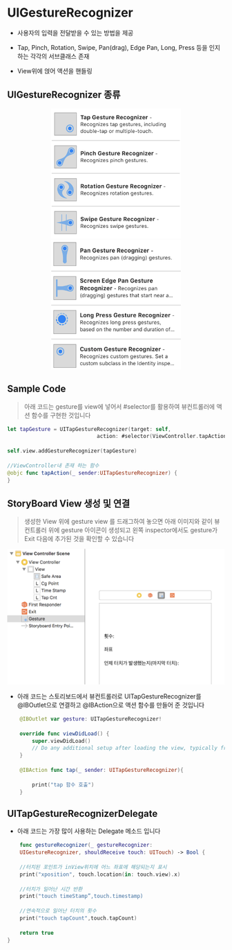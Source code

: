 # UIGestureRecognizer

* 사용자의 입력을 전달받을 수 있는 방법을 제공

* Tap, Pinch, Rotation, Swipe, Pan(drag), Edge Pan, Long, Press 등을 인지하는 각각의 서브클래스 존재

* View위에 얹어 액션을 핸들링

## UIGestureRecognizer 종류

<p align = "center"><img width="300" height="300" src="/Img/g1.png"><img width="300" height="300" src="/Img/g2.png"></p>

## Sample Code
 
> 아래 코드는 gesture를 view에 넣어서 #selector를 활용하여 뷰컨트롤러에 액션 함수를 구현한 것입니다 

~~~swift
let tapGesture = UITapGestureRecognizer(target: self,
                             action: #selector(ViewController.tapAction(_:)))

self.view.addGestureRecognizer(tapGesture)

//ViewController내 존재 하는 함수
@objc func tapAction(_ sender:UITapGestureRecognizer) {
}
~~~

## StoryBoard View 생성 및 연결

> 생성한 View 위에 gesture view 를 드래그하여 	놓으면 아래 이미지와 같이 뷰컨트롤러 위에 gesture 아이콘이 생성되고
왼쪽 inspector에서도 gesture가 Exit 다음에 추가된 것을 확인할 수 있습니다

![g3](/Img/g3.png "g3")

- 아래 코드는 스토리보드에서 뷰컨트롤러로 UITapGestureRecognizer를 @IBOutlet으로 연결하고
@IBAction으로 액션 함수를 만들어 준 것입니다 

~~~swift
    @IBOutlet var gesture: UITapGestureRecognizer!
    
    override func viewDidLoad() {
        super.viewDidLoad()
        // Do any additional setup after loading the view, typically from a nib.
    }
    
    @IBAction func tap(_ sender: UITapGestureRecognizer){
        
        print("tap 함수 호출")
    }
~~~

## UITapGestureRecognizerDelegate

 - 아래 코드는 가장 많이 사용하는 Delegate 메소드 입니다

~~~swift
	func gestureRecognizer(_ gestureRecognizer:
	UIGestureRecognizer, shouldReceive touch: UITouch) -> Bool {

	//터치된 포인트가 inView위치에 어느 좌표에 해당되는지 표시
	print("xposition", touch.location(in: touch.view).x)

	//터치가 일어난 시간 반환
	print("touch timeStamp”,touch.timestamp)

	//연속적으로 일어난 터치의 횟수
	print("touch tapCount",touch.tapCount)

	return true
}
~~~